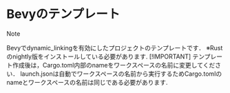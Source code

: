 
# Bevyのテンプレート

> [!NOTE]
> Bevyでdynamic_linkingを有効にしたプロジェクトのテンプレートです．
> ※Rustのnightly版をインストールしている必要があります.
> [!IMPORTANT]
> テンプレート作成後は，Cargo.toml内部のnameをワークスペースの名前に変更してください．
> launch.jsonは自動でワークスペースの名前から実行するためCargo.tomlのnameとワークスペースの名前は同じである必要があります.
